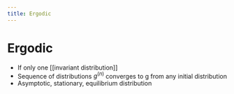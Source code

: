 ```yaml
---
title: Ergodic
---
```


# Ergodic
- If only one [[invariant distribution]]
- Sequence of distributions $g^{(n)}$ converges to g from any initial distribution
- Asymptotic, stationary, equilibrium distribution











